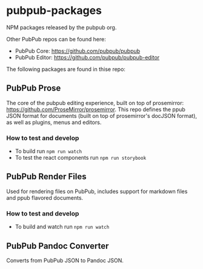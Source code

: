 # pubpub-packages
NPM packages released by the pubpub org.

Other PubPub repos can be found here:
- PubPub Core: https://github.com/pubpub/pubpub
- PubPub Editor: https://github.com/pubpub/pubpub-editor

The following packages are found in thise repo:

## PubPub Prose

The core of the pubpub editing experience, built on top of prosemirror: https://github.com/ProseMirror/prosemirror. This repo defines the ppub JSON format for documents (built on top of prosemirror's docJSON format), as well as plugins, menus and editors.

### How to test and develop
- To build run `npm run watch`
- To test the react components run `npm run storybook`

## PubPub Render Files

Used for rendering files on PubPub, includes support for markdown files and ppub flavored documents.

### How to test and develop
- To build and watch run `npm run watch`

## PubPub Pandoc Converter

Converts from PubPub JSON to Pandoc JSON.
